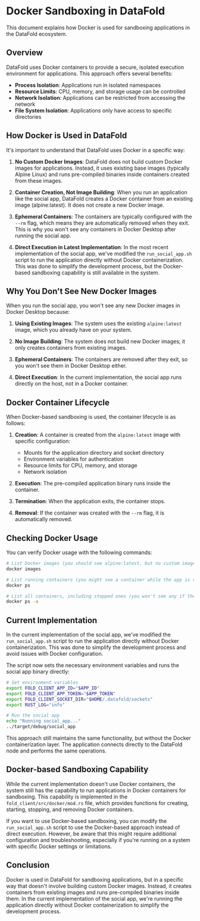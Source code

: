 # Docker Sandboxing in DataFold

This document explains how Docker is used for sandboxing applications in the DataFold ecosystem.

## Overview

DataFold uses Docker containers to provide a secure, isolated execution environment for applications. This approach offers several benefits:

- **Process Isolation**: Applications run in isolated namespaces
- **Resource Limits**: CPU, memory, and storage usage can be controlled
- **Network Isolation**: Applications can be restricted from accessing the network
- **File System Isolation**: Applications only have access to specific directories

## How Docker is Used in DataFold

It's important to understand that DataFold uses Docker in a specific way:

1. **No Custom Docker Images**: DataFold does not build custom Docker images for applications. Instead, it uses existing base images (typically Alpine Linux) and runs pre-compiled binaries inside containers created from these images.

2. **Container Creation, Not Image Building**: When you run an application like the social app, DataFold creates a Docker container from an existing image (alpine:latest). It does not create a new Docker image.

3. **Ephemeral Containers**: The containers are typically configured with the `--rm` flag, which means they are automatically removed when they exit. This is why you won't see any containers in Docker Desktop after running the social app.

4. **Direct Execution in Latest Implementation**: In the most recent implementation of the social app, we've modified the `run_social_app.sh` script to run the application directly without Docker containerization. This was done to simplify the development process, but the Docker-based sandboxing capability is still available in the system.

## Why You Don't See New Docker Images

When you run the social app, you won't see any new Docker images in Docker Desktop because:

1. **Using Existing Images**: The system uses the existing `alpine:latest` image, which you already have on your system.

2. **No Image Building**: The system does not build new Docker images; it only creates containers from existing images.

3. **Ephemeral Containers**: The containers are removed after they exit, so you won't see them in Docker Desktop either.

4. **Direct Execution**: In the current implementation, the social app runs directly on the host, not in a Docker container.

## Docker Container Lifecycle

When Docker-based sandboxing is used, the container lifecycle is as follows:

1. **Creation**: A container is created from the `alpine:latest` image with specific configuration:
   - Mounts for the application directory and socket directory
   - Environment variables for authentication
   - Resource limits for CPU, memory, and storage
   - Network isolation

2. **Execution**: The pre-compiled application binary runs inside the container.

3. **Termination**: When the application exits, the container stops.

4. **Removal**: If the container was created with the `--rm` flag, it is automatically removed.

## Checking Docker Usage

You can verify Docker usage with the following commands:

```bash
# List Docker images (you should see alpine:latest, but no custom images)
docker images

# List running containers (you might see a container while the app is running)
docker ps

# List all containers, including stopped ones (you won't see any if they were removed)
docker ps -a
```

## Current Implementation

In the current implementation of the social app, we've modified the `run_social_app.sh` script to run the application directly without Docker containerization. This was done to simplify the development process and avoid issues with Docker configuration.

The script now sets the necessary environment variables and runs the social app binary directly:

```bash
# Set environment variables
export FOLD_CLIENT_APP_ID="$APP_ID"
export FOLD_CLIENT_APP_TOKEN="$APP_TOKEN"
export FOLD_CLIENT_SOCKET_DIR="$HOME/.datafold/sockets"
export RUST_LOG="info"

# Run the social app
echo "Running social_app..."
../target/debug/social_app
```

This approach still maintains the same functionality, but without the Docker containerization layer. The application connects directly to the DataFold node and performs the same operations.

## Docker-based Sandboxing Capability

While the current implementation doesn't use Docker containers, the system still has the capability to run applications in Docker containers for sandboxing. This capability is implemented in the `fold_client/src/docker/mod.rs` file, which provides functions for creating, starting, stopping, and removing Docker containers.

If you want to use Docker-based sandboxing, you can modify the `run_social_app.sh` script to use the Docker-based approach instead of direct execution. However, be aware that this might require additional configuration and troubleshooting, especially if you're running on a system with specific Docker settings or limitations.

## Conclusion

Docker is used in DataFold for sandboxing applications, but in a specific way that doesn't involve building custom Docker images. Instead, it creates containers from existing images and runs pre-compiled binaries inside them. In the current implementation of the social app, we're running the application directly without Docker containerization to simplify the development process.

